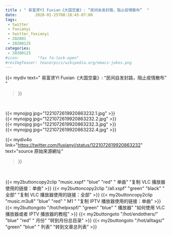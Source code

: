 ```yaml
---
title : " 易富贤YI Fuxian《大国空巢》: “民间自发封路，阻止疫情散布”  "
date:        2020-01-25T08:18:45-07:00
tags:
 - twitter
 - fuxianyi
 - twitter_fuxianyi
 - 202001
 - 20200125
categories:
 - 20200125
#icon:        "fas fa-lock-open"
#resImgTeaser: teaserpics/wikipedia.org/emacs-jokes.png
---
```


{{< mydiv text=" 易富贤YI Fuxian《大国空巢》: “民间自发封路，阻止疫情散布”  "
>}}
<br>


 {{< mynojpg jpg="1221072619920863232.1.jpg" >}}<br>  {{< mynojpg jpg="1221072619920863232.2.jpg" >}}<br>  {{< mynojpg jpg="1221072619920863232.3.jpg" >}}<br>  {{< mynojpg jpg="1221072619920863232.4.jpg" >}}<br> 



{{< mydiv4o link="https://twitter.com/fuxianyi/status/1221072619920863232"
text="source 原始來源網址"
>}}


<br>




{{< my2buttoncopy2clip "music.xspf"        "blue"   "red"    " 单曲"  "复制 VLC 播放器使用的链接：单曲" >}} {{< my2buttoncopy2clip "/all.xspf"         "green"  "black"  " 全部"  "复制 VLC 播放器使用的链接：全部" >}} {{< my2buttoncopy2clip "music.m3u8"        "blue"   "red"    " M1 "    "复制 IPTV 播放器使用的链接：单曲" >}} {{< my2buttongoto      "/hot/helpxspf/"    "green"  "blue"   " 播放器" "如何使用 VLC 播放器或者 IPTV 播放器的教程" >}} {{< my2buttongoto      "/hot/endothers/"   "blue"   "red"    " 月份"   "转到月份总目录" >}} {{< my2buttongoto      "/hot/alltags/"     "green"  "blue"   " 列表"   "转到文章总列表" >}} 
